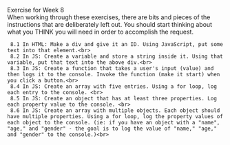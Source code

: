 Exercise for Week 8<br>
	 When working through these exercises, there are bits and pieces of the instructions that are deliberately left out. You should start thinking about what you THINK you will need in order to accomplish the request. <br>
	 
	 8.1 In HTML: Make a div and give it an ID. Using JavaScript, put some text into that element.<br>
	 8.2 In JS: Create a variable and store a string inside it. Using that variable, put that text into the above div.<br>
	 8.3 In JS: Create a function that takes a user's input (value) and then logs it to the console. Invoke the function (make it start) when you click a button.<br>
	 8.4 In JS: Create an array with five entries. Using a for loop, log each entry to the console. <br>
	 8.5 In JS: Create an object that has at least three properties. Log each property value to the console. <br> 
	 8.6 In JS: Create an array with multiple objects. Each object should have multiple properties. Using a for loop, log the property values of each object to the console. (ie: if you have an object with a "name", "age," and "gender" - the goal is to log the value of "name," "age," and "gender" to the console.)<br>
	 